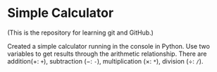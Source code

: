 # Simple Calculator

(This is the repository for learning git and GitHub.)

Created a simple calculator running in the console in Python. Use two variables to get results through the arithmetic relationship. There are addition($+$: `+`), subtraction ($-$: `-`), multiplication ($\times$: `*`), division ($\div$: `/`).
